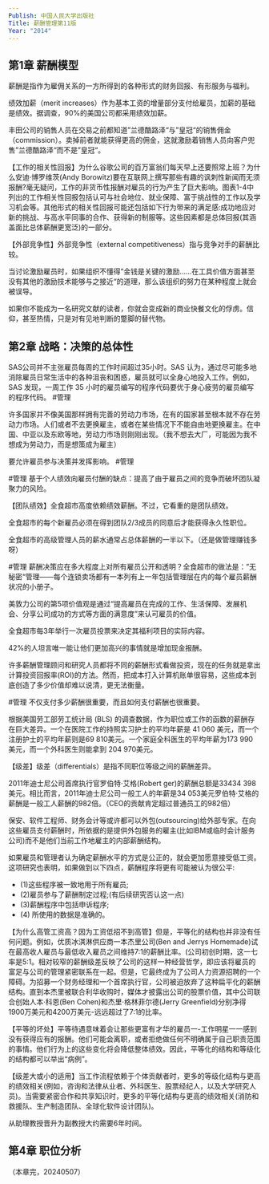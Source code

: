 ```yaml
---
Publish: 中国人民大学出版社
Title: 薪酬管理第11版
Year: "2014"
---
```

## 第1章 薪酬模型

薪酬是指作为雇佣关系的一方所得到的各种形式的财务回报、有形服务与福利。

绩效加薪（merit increases）作为基本工资的增量部分支付给雇员，加薪的基础是绩效。据调查，90%的美国公司都采用绩效加薪。

丰田公司的销售人员在交易之前都知道”兰德酷路泽“与”皇冠“的销售佣金（commission）。卖掉前者就能获得更高的佣金，这就激励着销售人员向客户兜售”兰德酷路泽“而不是”皇冠“。

【工作的相关性回报】为什么谷歌公司的百万富翁们每天早上还要照常上班？为什么安迪·博罗维茨(Andy Borowitz)要在互联网上撰写那些有趣的讽刺性新闻而无须报酬?毫无疑问，工作的非货币性报酬对雇员的行为产生了巨大影响。图表1-4中列出的工作相关性回报包括认可与社会地位、就业保障、富于挑战性的工作以及学习机会等。其他形式的相关性回报可能还包括如下行为带来的满足感:成功地应对新的挑战、与高水平同事的合作、获得新的制服等。这些因素都是总体回报(其涵盖面比总体薪酬更宽泛)的一部分。

【外部竞争性】外部竞争性（external competitiveness）指与竞争对手的薪酬比较。

当讨论激励雇员时，如果组织不懂得”金钱是关键的激励……在工具价值方面甚至没有其他的激励技术能够与之接近“的道理，那么该组织的努力在某种程度上就会被误导。

如果你不能成为一名研究文献的读者，你就会变成新的商业快餐文化的俘虏。信仰，甚至热情，只是对有见地判断的蹩脚的替代物。

## 第2章 战略：决策的总体性

SAS公司并不主张雇员每周的工作时间超过35小时。SAS 认为，通过尽可能多地消除雇员日常生活中的各种沮丧和困惑，雇员就可以全身心地投入工作。例如，SAS 发现，一周工作 35 小时的雇员编写的程序代码要优于身心疲劳的雇员编写的程序代码。 #管理

许多国家并不像美国那样拥有完善的劳动力市场，在有的国家甚至根本就不存在劳动力市场。人们或者不去更换雇主，或者在某些情况下不能自由地更换雇主。在中国、中亚以及东欧等地，劳动力市场则刚刚出现。（我不想去大厂，可能因为我不想成为劳动力，而是想策成为雇主）

要允许雇员参与决策并发挥影响。 #管理

#管理 基于个人绩效向雇员付酬的缺点：提高了由于雇员之间的竞争而破坏团队凝聚力的风险。

【团队绩效】全食超市高度依赖绩效薪酬。不过，它看重的是团队绩效。

全食超市的每个新雇员必须在得到团队2/3成员的同意后才能获得永久性职位。

全食超市的高级管理人员的薪水通常占总体薪酬的一半以下。（还是做管理赚钱多呀）

#管理 薪酬决策应在多大程度上对所有雇员公开和透明？全食超市的做法是：”无秘密“管理——每个连锁卖场都有一本列有上一年包括管理层在内的每个雇员薪酬状况的小册子。

美敦力公司的第5项价值观是通过“提高雇员在完成的工作、生活保障、发展机会、分享公司成功的方式等方面的满意度”来认可雇员的价值。

全食超市每3年举行一次雇员投票来决定其福利项目的实际内容。

42%的人坦言唯一能让他们更加高兴的事情就是增加现金报酬。

许多薪酬管理顾问和研究人员都将不同的薪酬形式看做投资，现在的任务就是拿出计算投资回报率(ROI)的方法。然而，把成本打入计算机账单很容易，这些成本到底创造了多少价值却难以说清，更无法衡量。

#管理 不仅支付多少薪酬很重要，而且如何支付薪酬也很重要。

根据美国劳工部劳工统计局 (BLS) 的调查数据，作为职位或工作的函数的薪酬存在巨大差异。一个在医院工作的持照实习护士的平均年薪是 41 060 美元，而一个注册护士的平均年薪则是69 810美元。一个家庭全科医生的平均年薪为173 990 美元，而一个外科医生则能拿到 204 970美元。

【级差】级差（differentials）是指不同职位等级之间的薪酬差异。

2011年迪士尼公司首席执行官罗伯特·艾格(Robert ger)的薪酬总额是33434 398美元。相比而言，2011年迪士尼公司一般工人的年薪是34 053美元罗伯特·艾格的薪酬是一般工人薪酬的982倍。（CEO的贡献肯定超过普通员工的982倍）

保安、软件工程师、财务会计等或许都可以外包(outsourcing)给外部专家。在向这些雇员支付薪酬时，所依据的是提供外包服务的雇主(比如IBM或临时会计服务公司)而不是他们当前工作地雇主的内部薪酬结构。

如果雇员和管理者认为确定薪酬水平的方式是公正的，就会更加愿意接受低工资。这项研究也表明，如果做到以下四点，薪酬程序将更有可能被认为很公平:
- (1)这些程序被一致地用于所有雇员;
- (2)雇员参与了薪酬制定过程;(有后续研究否认这一点)
- (3)薪酬程序中包括申诉程序;
- (4) 所使用的数据是准确的。

【为什么高管工资高？因为工资低招不到高管】但是，平等化的结构也并非没有任何问题。例如，优质冰淇淋供应商一本杰里公司(Ben and Jerrys Homemade)试在最高收人雇员与最低收入雇员之间维持7:1的薪酬比率。(公司初创时期，这一七率是5:1。相对较窄的薪酬级差反映了公司的这样一种经营哲学，即应该将雇员的富足与公司的管理紧密联系在一起。但是，它最终成为了公司人力资源招聘的一个障碍。为招募一个财务经理和一个首席执行官，公司被迫放弃了这种扁平化的薪酬结构。直到本杰里被联合利华收购时，媒体才披露出公司的股票价值，其中公司联合创始人本·科恩(Ben Cohen)和杰里·格林菲尔德(Jerry Greenfield)分别净得1900万美元和4200万美元-远远超过了7:1的比率。

【平等的坏处】平等待遇意味着会让那些更富有才华的雇员一-工作明星一一感到没有获得应有的报酬。他们可能会离职，或者拒绝做任何不明确属于自己职责范围的事情。他们行为上的这些变化将会降低整体绩效。因此，平等化的结构和等级化的结构都可以举出“病例”。

【级差大或小的适用】当工作流程依赖于个体贡献者时，更多的等级化结构与更高的绩效相关(例如，咨询和法律从业者、外科医生、股票经纪人，以及大学研究人员)。当需要紧密合作和共享知识时，更多的平等化结构与更高的绩效相关(消防和救援队、生产制造团队、全球化软件设计团队)。

从助理教授晋升为副教授大约需要6年时间。

## 第4章 职位分析

（本章完，20240507）